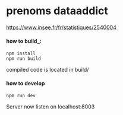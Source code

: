# prenoms dataaddict

https://www.insee.fr/fr/statistiques/2540004

#### how to build_:

```
npm install
npm run build
```

compiled code is located in build/

#### how to develop

```
npm run dev
```

Server now listen on localhost:8003
